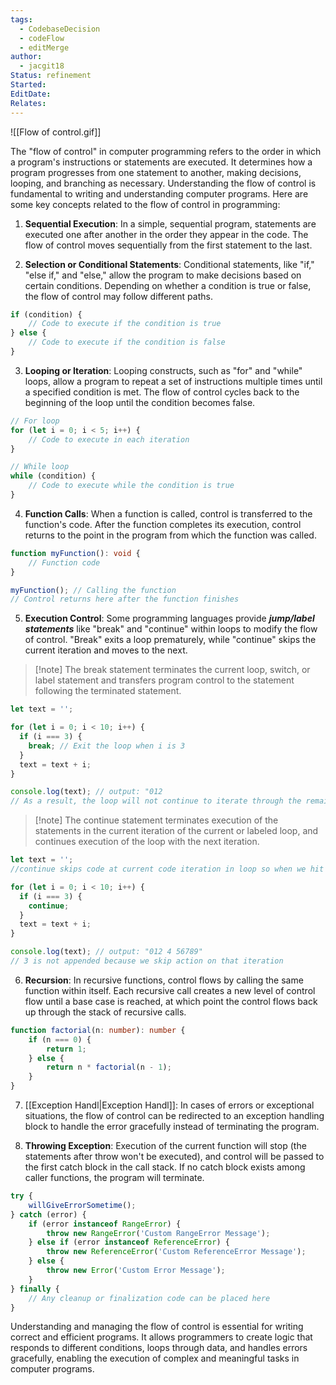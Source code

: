 ```yaml
---
tags:
  - CodebaseDecision
  - codeFlow
  - editMerge
author:
  - jacgit18
Status: refinement
Started: 
EditDate: 
Relates:
---
```

![[Flow of control.gif]]

The "flow of control" in computer programming refers to the order in which a program's instructions or statements are executed. It determines how a program progresses from one statement to another, making decisions, looping, and branching as necessary. Understanding the flow of control is fundamental to writing and understanding computer programs. Here are some key concepts related to the flow of control in programming:

1. **Sequential Execution**: In a simple, sequential program, statements are executed one after another in the order they appear in the code. The flow of control moves sequentially from the first statement to the last.

2. **Selection or Conditional Statements**: Conditional statements, like "if," "else if," and "else," allow the program to make decisions based on certain conditions. Depending on whether a condition is true or false, the flow of control may follow different paths.

```typescript
if (condition) {
    // Code to execute if the condition is true
} else {
    // Code to execute if the condition is false
}
```


3. **Looping or Iteration**: Looping constructs, such as "for" and "while" loops, allow a program to repeat a set of instructions multiple times until a specified condition is met. The flow of control cycles back to the beginning of the loop until the condition becomes false.

```typescript
// For loop
for (let i = 0; i < 5; i++) {
    // Code to execute in each iteration
}

// While loop
while (condition) {
    // Code to execute while the condition is true
}
```

4. **Function Calls**: When a function is called, control is transferred to the function's code. After the function completes its execution, control returns to the point in the program from which the function was called.

```typescript
function myFunction(): void {
    // Function code
}

myFunction(); // Calling the function
// Control returns here after the function finishes
```


5. **Execution Control**: Some programming languages provide ***jump/label statements*** like "break" and "continue" within loops to modify the flow of control. "Break" exits a loop prematurely, while "continue" skips the current iteration and moves to the next.

>[!note] The break statement terminates the current loop, switch, or label statement and transfers program control to the statement following the terminated statement. 

```typescript
let text = '';

for (let i = 0; i < 10; i++) {
  if (i === 3) {
    break; // Exit the loop when i is 3
  }
  text = text + i;
}

console.log(text); // output: "012
// As a result, the loop will not continue to iterate through the remaining values (4 to 9)
```

>[!note] The continue statement terminates execution of the statements in the current iteration of the current or labeled loop, and continues execution of the loop with the next iteration. 

```typescript
let text = ''; 
//continue skips code at current code iteration in loop so when we hit 3 we dont get to add it  

for (let i = 0; i < 10; i++) { 
  if (i === 3) { 
    continue; 
  } 
  text = text + i; 
} 

console.log(text); // output: "012 4 56789"
// 3 is not appended because we skip action on that iteration


```

6. **Recursion**: In recursive functions, control flows by calling the same function within itself. Each recursive call creates a new level of control flow until a base case is reached, at which point the control flows back up through the stack of recursive calls.

```typescript
function factorial(n: number): number {
    if (n === 0) {
        return 1;
    } else {
        return n * factorial(n - 1);
    }
}
```

7. [[Exception Handl|Exception Handl]]: In cases of errors or exceptional situations, the flow of control can be redirected to an exception handling block to handle the error gracefully instead of terminating the program.

8. **Throwing Exception**: Execution of the current function will stop (the statements after throw won't be executed), and control will be passed to the first catch block in the call stack. If no catch block exists among caller functions, the program will terminate. 

```typescript
try {
    willGiveErrorSometime();
} catch (error) {
    if (error instanceof RangeError) {
        throw new RangeError('Custom RangeError Message');
    } else if (error instanceof ReferenceError) {
        throw new ReferenceError('Custom ReferenceError Message');
    } else {
        throw new Error('Custom Error Message');
    }
} finally {
    // Any cleanup or finalization code can be placed here
}
```

Understanding and managing the flow of control is essential for writing correct and efficient programs. It allows programmers to create logic that responds to different conditions, loops through data, and handles errors gracefully, enabling the execution of complex and meaningful tasks in computer programs.












